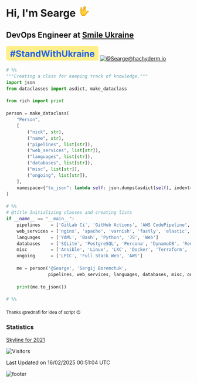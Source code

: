 # Hi, I'm Searge <img src="images/vulcan.webp" style="display: inline-block; margin: 0; height: 2rem" alt="Vulcan salute" />

## DevOps Engineer at [Smile Ukraine](https://smile-ukraine.com/en)

[![Stand With Ukraine](https://raw.githubusercontent.com/vshymanskyy/StandWithUkraine/main/badges/StandWithUkraine.svg)](https://stand-with-ukraine.pp.ua)
<a rel="me" href="https://hachyderm.io/@Searge">![@Searge@hachyderm.io](https://img.shields.io/badge/-@Searge-%232B90D9?logo=mastodon&logoColor=white)</a>

```python
# %%
"""Creating a class for keeping track of knowledge."""
import json
from dataclasses import asdict, make_dataclass

from rich import print

person = make_dataclass(
    "Person",
    [
        ("nick", str),
        ("name", str),
        ("pipelines", list[str]),
        ("web_services", list[str]),
        ("languages", list[str]),
        ("databases", list[str]),
        ("misc", list[str]),
        ("ongoing", list[str]),
    ],
    namespace={"to_json": lambda self: json.dumps(asdict(self), indent=4)},
)

# %%
# @title Initializing classes and creating lists
if __name__ == "__main__":
    pipelines    = ['GitLab Ci', 'GitHub Actions', 'AWS CodePipeline', 'Jenkins']
    web_services = ['nginx', 'apache', 'varnish', 'fastly', 'elastic', 'solr']
    languages    = ['YAML', 'Bash', 'Python', 'JS', 'Web']
    databases    = ['SQLite', 'PostgreSQL', 'Percona', 'DynamoDB', 'Redis']
    misc         = ['Ansible', 'Linux', 'LXC', 'Docker', 'Terraform', 'AWS']
    ongoing      = ['LPIC', 'Full Stack Web', 'AWS']

    me = person('@Searge', 'Sergij Boremchuk',
                pipelines, web_services, languages, databases, misc, ongoing)

    print(me.to_json())

# %%

```

<sub>Thanks @rednafi for idea of script :wink:</sub>

### Statistics

[Skyline for 2021](https://skyline.github.com/Searge/2021)

![Visitors](https://komarev.com/ghpvc/?username=searge&label=Profile%20views&color=0e75b6&style=flat) 
<!--START_SECTION:waka-->

 Last Updated on 16/02/2025 00:51:04 UTC
<!--END_SECTION:waka-->

![footer](https://capsule-render.vercel.app/api?type=waving&color=gradient&customColorList=14,21&height=82&section=footer)
